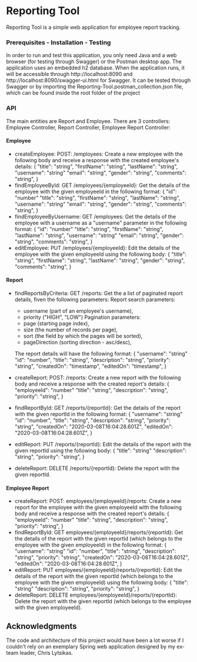 # Reporting Tool

Reporting Tool is a simple web application for employee report tracking. 


### Prerequisites - Installation - Testing

In order to run and test this application, you only need Java and a web browser (for testing through Swagger) or the Postman desktop app. The application uses an embedded h2 database.
When the application runs, it will be accessible through http://localhost:8090 and http://localhost:8090/swagger-ui.html for Swagger. 
It can be tested through Swagger or by importing the Reporting-Tool.postman_collection.json file, which can be found inside the root folder of the project

### API

The main entities are Report and Employee. 
There are 3 controllers: Employee Controller, Report Controller, Employee Report Controller:

#### Employee

* createEmployee: POST: /employees: Create a new employee with the following body and receive a response with the created employee's details:
	{
	  "title": "string",
	  "firstName": "string",
	  "lastName": "string",
	  "username": "string"
	  "email": "string",
	  "gender": "string",
	  "comments": "string",
	}
* findEmployeeById: GET /employees/{employeeId}: Get the details of the employee with the given employeeId in the following format:
	{
	  "id": "number"
	  "title": "string",
	  "firstName": "string",
	  "lastName": "string",
	  "username": "string"
	  "email": "string",
	  "gender": "string",
	  "comments": "string",
	}
* findEmployeeByUsername: GET /employees: Get the details of the employee with a username as a "username" parameter in the following format:
	{
	  "id": "number"
	  "title": "string",
	  "firstName": "string",
	  "lastName": "string",
	  "username": "string"
	  "email": "string",
	  "gender": "string",
	  "comments": "string",
	}
* editEmployee: PUT /employees/{employeeId}: Edit the details of the employee with the given employeeId using the following body:
	{
	  "title": "string",
	  "firstName": "string",
	  "lastName": "string",
	  "gender": "string",
	  "comments": "string",
	}

#### Report

* findReportsByCriteria: GET /reports: Get the a list of paginated report details, fiven the following parameters:
	Report search parameters:
	- username (part of an employee's username),
	- priority ("HIGH", "LOW")
	Pagination parameters:
	- page (starting page index),
	- size (the number of records per page),
	- sort (the field by which the pages will be sorted),
	- pageDirection (sorting direction - asc/desc),	
	
	The report details will have the following format:
	{
      "username": "string"
      "id": "number",
      "title": "string",
      "description": "string",
      "priority": "string",
      "createdOn": "timestamp",
      "editedOn": "timestamp",
    }
* createReport: POST: /reports: Create a new report with the following body and receive a response with the created report's details:
	{
      "employeeId": "number"
      "title": "string",
      "description": "string",
      "priority": "string",
    }
* findReportById: GET /reports/{reportId}: Get the details of the report with the given reportId in the following format:
	{
	  "username": "string"
	  "id": "number",
	  "title": "string",
	  "description": "string",
	  "priority": "string",
	  "createdOn": "2020-03-08T16:04:28.601Z",
	  "editedOn": "2020-03-08T16:04:28.601Z",
	}
* editReport: PUT /reports/{reportId}: Edit the details of the report with the given reportId using the following body:
	{
	  "title": "string"
	  "description": "string",
	  "priority": "string",
	}
* deleteReport: DELETE /reports/{reportId}: Delete the report with the given reportId.

#### Employee Report

* createReport: POST: employees/{employeeId}/reports: Create a new report for the employee with the given employeeId with the following body and receive a response with the created report's details:
	{
      "employeeId": "number"
      "title": "string",
      "description": "string",
      "priority": "string",
    }
* findReportById: GET employees/{employeeId}/reports/{reportId}: Get the details of the report with the given reportId (which belongs to the employee with the given employeeId) in the following format:
	{
	  "username": "string"
	  "id": "number",
	  "title": "string",
	  "description": "string",
	  "priority": "string",
	  "createdOn": "2020-03-08T16:04:28.601Z",
	  "editedOn": "2020-03-08T16:04:28.601Z",
	}
* editReport: PUT employees/{employeeId}/reports/{reportId}: Edit the details of the report with the given reportId (which belongs to the employee with the given employeeId) using the following body:
	{
	  "title": "string"
	  "description": "string",
	  "priority": "string",
	}
* deleteReport: DELETE employees/{employeeId}/reports/{reportId}: Delete the report with the given reportId (which belongs to the employee with the given employeeId).

## Acknowledgments

The code and architecture of this project would have been a lot worse if I couldn't rely on an exemplary Spring web application designed by my ex-team leader, Chris Lytsikas.

